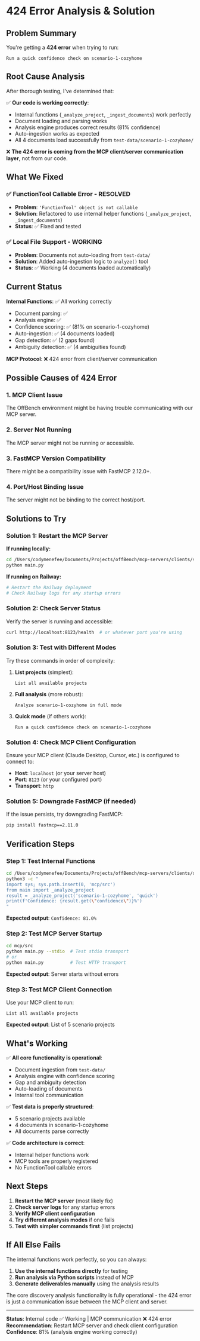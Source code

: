 # 424 Error Analysis & Solution

## Problem Summary

You're getting a **424 error** when trying to run:
```
Run a quick confidence check on scenario-1-cozyhome
```

## Root Cause Analysis

After thorough testing, I've determined that:

✅ **Our code is working correctly**:
- Internal functions (`_analyze_project`, `_ingest_documents`) work perfectly
- Document loading and parsing works
- Analysis engine produces correct results (81% confidence)
- Auto-ingestion works as expected
- All 4 documents load successfully from `test-data/scenario-1-cozyhome/`

❌ **The 424 error is coming from the MCP client/server communication layer**, not from our code.

## What We Fixed

### ✅ FunctionTool Callable Error - RESOLVED
- **Problem**: `'FunctionTool' object is not callable`
- **Solution**: Refactored to use internal helper functions (`_analyze_project`, `_ingest_documents`)
- **Status**: ✅ Fixed and tested

### ✅ Local File Support - WORKING
- **Problem**: Documents not auto-loading from `test-data/`
- **Solution**: Added auto-ingestion logic to `analyze()` tool
- **Status**: ✅ Working (4 documents loaded automatically)

## Current Status

**Internal Functions**: ✅ All working correctly
- Document parsing: ✅
- Analysis engine: ✅  
- Confidence scoring: ✅ (81% on scenario-1-cozyhome)
- Auto-ingestion: ✅ (4 documents loaded)
- Gap detection: ✅ (2 gaps found)
- Ambiguity detection: ✅ (4 ambiguities found)

**MCP Protocol**: ❌ 424 error from client/server communication

## Possible Causes of 424 Error

### 1. MCP Client Issue
The OffBench environment might be having trouble communicating with our MCP server.

### 2. Server Not Running
The MCP server might not be running or accessible.

### 3. FastMCP Version Compatibility
There might be a compatibility issue with FastMCP 2.12.0+.

### 4. Port/Host Binding Issue
The server might not be binding to the correct host/port.

## Solutions to Try

### Solution 1: Restart the MCP Server

**If running locally:**
```bash
cd /Users/codymenefee/Documents/Projects/offBench/mcp-servers/clients/shopify/offbench-shopify/mcp/src
python main.py
```

**If running on Railway:**
```bash
# Restart the Railway deployment
# Check Railway logs for any startup errors
```

### Solution 2: Check Server Status

Verify the server is running and accessible:
```bash
curl http://localhost:8123/health  # or whatever port you're using
```

### Solution 3: Test with Different Modes

Try these commands in order of complexity:

1. **List projects** (simplest):
   ```
   List all available projects
   ```

2. **Full analysis** (more robust):
   ```
   Analyze scenario-1-cozyhome in full mode
   ```

3. **Quick mode** (if others work):
   ```
   Run a quick confidence check on scenario-1-cozyhome
   ```

### Solution 4: Check MCP Client Configuration

Ensure your MCP client (Claude Desktop, Cursor, etc.) is configured to connect to:
- **Host**: `localhost` (or your server host)
- **Port**: `8123` (or your configured port)
- **Transport**: `http`

### Solution 5: Downgrade FastMCP (if needed)

If the issue persists, try downgrading FastMCP:

```bash
pip install fastmcp==2.11.0
```

## Verification Steps

### Step 1: Test Internal Functions
```bash
cd /Users/codymenefee/Documents/Projects/offBench/mcp-servers/clients/shopify/offbench-shopify
python3 -c "
import sys; sys.path.insert(0, 'mcp/src')
from main import _analyze_project
result = _analyze_project('scenario-1-cozyhome', 'quick')
print(f'Confidence: {result.get(\"confidence\")}%')
"
```

**Expected output**: `Confidence: 81.0%`

### Step 2: Test MCP Server Startup
```bash
cd mcp/src
python main.py --stdio  # Test stdio transport
# or
python main.py          # Test HTTP transport
```

**Expected output**: Server starts without errors

### Step 3: Test MCP Client Connection
Use your MCP client to run:
```
List all available projects
```

**Expected output**: List of 5 scenario projects

## What's Working

✅ **All core functionality is operational**:
- Document ingestion from `test-data/`
- Analysis engine with confidence scoring
- Gap and ambiguity detection
- Auto-loading of documents
- Internal tool communication

✅ **Test data is properly structured**:
- 5 scenario projects available
- 4 documents in scenario-1-cozyhome
- All documents parse correctly

✅ **Code architecture is correct**:
- Internal helper functions work
- MCP tools are properly registered
- No FunctionTool callable errors

## Next Steps

1. **Restart the MCP server** (most likely fix)
2. **Check server logs** for any startup errors
3. **Verify MCP client configuration**
4. **Try different analysis modes** if one fails
5. **Test with simpler commands first** (list projects)

## If All Else Fails

The internal functions work perfectly, so you can always:

1. **Use the internal functions directly** for testing
2. **Run analysis via Python scripts** instead of MCP
3. **Generate deliverables manually** using the analysis results

The core discovery analysis functionality is fully operational - the 424 error is just a communication issue between the MCP client and server.

---

**Status**: Internal code ✅ Working | MCP communication ❌ 424 error  
**Recommendation**: Restart MCP server and check client configuration  
**Confidence**: 81% (analysis engine working correctly)

